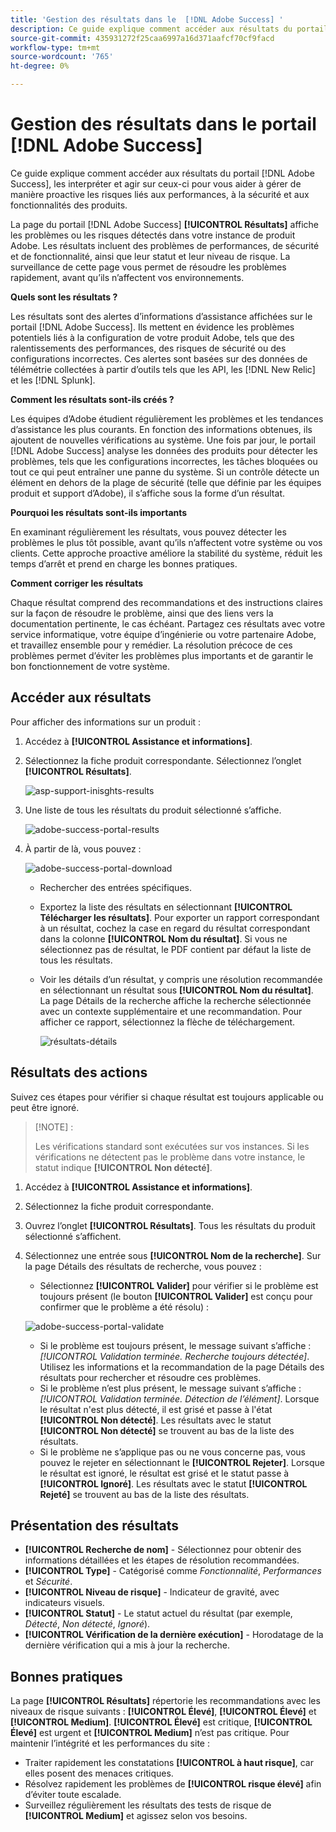 ```yaml
---
title: 'Gestion des résultats dans le  [!DNL Adobe Success] '
description: Ce guide explique comment accéder aux résultats du portail, les interpréter et agir sur ceux [!DNL Adobe Success] ci pour vous aider à gérer de manière proactive les risques liés aux performances, à la sécurité et aux fonctionnalités des produits.
source-git-commit: 435931272f25caa6997a16d371aafcf70cf9facd
workflow-type: tm+mt
source-wordcount: '765'
ht-degree: 0%

---
```


# Gestion des résultats dans le portail [!DNL Adobe Success]

Ce guide explique comment accéder aux résultats du portail [!DNL Adobe Success], les interpréter et agir sur ceux-ci pour vous aider à gérer de manière proactive les risques liés aux performances, à la sécurité et aux fonctionnalités des produits.

La page du portail [!DNL Adobe Success] **[!UICONTROL Résultats]** affiche les problèmes ou les risques détectés dans votre instance de produit Adobe. Les résultats incluent des problèmes de performances, de sécurité et de fonctionnalité, ainsi que leur statut et leur niveau de risque. La surveillance de cette page vous permet de résoudre les problèmes rapidement, avant qu’ils n’affectent vos environnements.

**Quels sont les résultats ?**

Les résultats sont des alertes d’informations d’assistance affichées sur le portail [!DNL Adobe Success]. Ils mettent en évidence les problèmes potentiels liés à la configuration de votre produit Adobe, tels que des ralentissements des performances, des risques de sécurité ou des configurations incorrectes. Ces alertes sont basées sur des données de télémétrie collectées à partir d’outils tels que les API, les [!DNL New Relic] et les [!DNL Splunk].

**Comment les résultats sont-ils créés ?**

Les équipes d’Adobe étudient régulièrement les problèmes et les tendances d’assistance les plus courants. En fonction des informations obtenues, ils ajoutent de nouvelles vérifications au système. Une fois par jour, le portail [!DNL Adobe Success] analyse les données des produits pour détecter les problèmes, tels que les configurations incorrectes, les tâches bloquées ou tout ce qui peut entraîner une panne du système. Si un contrôle détecte un élément en dehors de la plage de sécurité (telle que définie par les équipes produit et support d’Adobe), il s’affiche sous la forme d’un résultat.

**Pourquoi les résultats sont-ils importants**

En examinant régulièrement les résultats, vous pouvez détecter les problèmes le plus tôt possible, avant qu’ils n’affectent votre système ou vos clients. Cette approche proactive améliore la stabilité du système, réduit les temps d’arrêt et prend en charge les bonnes pratiques.

**Comment corriger les résultats**

Chaque résultat comprend des recommandations et des instructions claires sur la façon de résoudre le problème, ainsi que des liens vers la documentation pertinente, le cas échéant. Partagez ces résultats avec votre service informatique, votre équipe d’ingénierie ou votre partenaire Adobe, et travaillez ensemble pour y remédier. La résolution précoce de ces problèmes permet d’éviter les problèmes plus importants et de garantir le bon fonctionnement de votre système.


## Accéder aux résultats

Pour afficher des informations sur un produit :

1. Accédez à **[!UICONTROL Assistance et informations]**.
1. Sélectionnez la fiche produit correspondante. Sélectionnez l’onglet **[!UICONTROL Résultats]**.

   ![asp-support-inisghts-results](../../assets/asp-support-inisghts-findings.png)


1. Une liste de tous les résultats du produit sélectionné s’affiche.

   ![adobe-success-portal-results](../../assets/adobe-success-portal-findings.png)

1. À partir de là, vous pouvez :

   ![adobe-success-portal-download](../../assets/adobe-success-portal-download.png)

   * Rechercher des entrées spécifiques.
   * Exportez la liste des résultats en sélectionnant **[!UICONTROL Télécharger les résultats]**. Pour exporter un rapport correspondant à un résultat, cochez la case en regard du résultat correspondant dans la colonne **[!UICONTROL Nom du résultat]**. Si vous ne sélectionnez pas de résultat, le PDF contient par défaut la liste de tous les résultats.
   * Voir les détails d’un résultat, y compris une résolution recommandée en sélectionnant un résultat sous **[!UICONTROL Nom du résultat]**. La page Détails de la recherche affiche la recherche sélectionnée avec un contexte supplémentaire et une recommandation. Pour afficher ce rapport, sélectionnez la flèche de téléchargement.


     ![résultats-détails](../../assets/findings-details.png)


## Résultats des actions

Suivez ces étapes pour vérifier si chaque résultat est toujours applicable ou peut être ignoré.

>[!NOTE] :
>
>Les vérifications standard sont exécutées sur vos instances. Si les vérifications ne détectent pas le problème dans votre instance, le statut indique **[!UICONTROL Non détecté]**.

1. Accédez à **[!UICONTROL Assistance et informations]**.
1. Sélectionnez la fiche produit correspondante.
1. Ouvrez l’onglet **[!UICONTROL Résultats]**. Tous les résultats du produit sélectionné s’affichent.
1. Sélectionnez une entrée sous **[!UICONTROL Nom de la recherche]**. Sur la page Détails des résultats de recherche, vous pouvez :
   * Sélectionnez **[!UICONTROL Valider]** pour vérifier si le problème est toujours présent (le bouton **[!UICONTROL Valider]** est conçu pour confirmer que le problème a été résolu) :

   ![adobe-success-portal-validate](../../assets/adobe-success-portal-validate.png)


   * Si le problème est toujours présent, le message suivant s’affiche : *[!UICONTROL Validation terminée. Recherche toujours détectée]*. Utilisez les informations et la recommandation de la page Détails des résultats pour rechercher et résoudre ces problèmes.
   * Si le problème n’est plus présent, le message suivant s’affiche : *[!UICONTROL Validation terminée. Détection de l’élément]*. Lorsque le résultat n&#39;est plus détecté, il est grisé et passe à l&#39;état **[!UICONTROL Non détecté]**. Les résultats avec le statut **[!UICONTROL Non détecté]** se trouvent au bas de la liste des résultats.
   * Si le problème ne s’applique pas ou ne vous concerne pas, vous pouvez le rejeter en sélectionnant le **[!UICONTROL Rejeter]**. Lorsque le résultat est ignoré, le résultat est grisé et le statut passe à **[!UICONTROL Ignoré]**.  Les résultats avec le statut **[!UICONTROL Rejeté]** se trouvent au bas de la liste des résultats.

## Présentation des résultats

* **[!UICONTROL Recherche de nom]** - Sélectionnez pour obtenir des informations détaillées et les étapes de résolution recommandées.
* **[!UICONTROL Type]** - Catégorisé comme *Fonctionnalité*, *Performances* et *Sécurité*.
* **[!UICONTROL Niveau de risque]** - Indicateur de gravité, avec indicateurs visuels.
* **[!UICONTROL Statut]** - Le statut actuel du résultat (par exemple, *Détecté*, *Non détecté*, *Ignoré*).
* **[!UICONTROL Vérification de la dernière exécution]** - Horodatage de la dernière vérification qui a mis à jour la recherche.


## Bonnes pratiques

La page **[!UICONTROL Résultats]** répertorie les recommandations avec les niveaux de risque suivants : **[!UICONTROL Élevé]**, **[!UICONTROL Élevé]** et **[!UICONTROL Medium]**. **[!UICONTROL Élevé]** est critique, **[!UICONTROL Élevé]** est urgent et **[!UICONTROL Medium]** n’est pas critique. Pour maintenir l’intégrité et les performances du site :

* Traiter rapidement les constatations **[!UICONTROL à haut risque]**, car elles posent des menaces critiques.
* Résolvez rapidement les problèmes de **[!UICONTROL risque élevé]** afin d’éviter toute escalade.
* Surveillez régulièrement les résultats des tests de risque de **[!UICONTROL Medium]** et agissez selon vos besoins.




